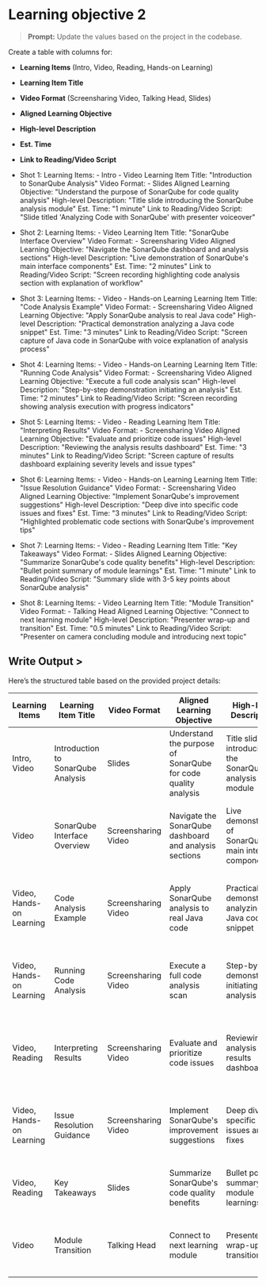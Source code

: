 # Learning objective 2

> **Prompt:** Update the values based on the project in the codebase.

Create a table with columns for:
- **Learning Items** (Intro, Video, Reading, Hands-on Learning)  
- **Learning Item Title**  
- **Video Format** (Screensharing Video, Talking Head, Slides)  
- **Aligned Learning Objective**  
- **High-level Description**  
- **Est. Time**  
- **Link to Reading/Video Script**  


- Shot 1:
    Learning Items: 
      - Intro
      - Video
    Learning Item Title: "Introduction to SonarQube Analysis"
    Video Format: 
      - Slides
    Aligned Learning Objective: "Understand the purpose of SonarQube for code quality analysis"
    High-level Description: "Title slide introducing the SonarQube analysis module"
    Est. Time: "1 minute"
    Link to Reading/Video Script: "Slide titled 'Analyzing Code with SonarQube' with presenter voiceover"

- Shot 2:
    Learning Items: 
      - Video
    Learning Item Title: "SonarQube Interface Overview"
    Video Format: 
      - Screensharing Video
    Aligned Learning Objective: "Navigate the SonarQube dashboard and analysis sections"
    High-level Description: "Live demonstration of SonarQube's main interface components"
    Est. Time: "2 minutes"
    Link to Reading/Video Script: "Screen recording highlighting code analysis section with explanation of workflow"

- Shot 3:
    Learning Items: 
      - Video
      - Hands-on Learning
    Learning Item Title: "Code Analysis Example"
    Video Format: 
      - Screensharing Video
    Aligned Learning Objective: "Apply SonarQube analysis to real Java code"
    High-level Description: "Practical demonstration analyzing a Java code snippet"
    Est. Time: "3 minutes"
    Link to Reading/Video Script: "Screen capture of Java code in SonarQube with voice explanation of analysis process"

- Shot 4:
    Learning Items: 
      - Video
      - Hands-on Learning
    Learning Item Title: "Running Code Analysis"
    Video Format: 
      - Screensharing Video
    Aligned Learning Objective: "Execute a full code analysis scan"
    High-level Description: "Step-by-step demonstration initiating an analysis"
    Est. Time: "2 minutes"
    Link to Reading/Video Script: "Screen recording showing analysis execution with progress indicators"

- Shot 5:
    Learning Items: 
      - Video
      - Reading
    Learning Item Title: "Interpreting Results"
    Video Format: 
      - Screensharing Video
    Aligned Learning Objective: "Evaluate and prioritize code issues"
    High-level Description: "Reviewing the analysis results dashboard"
    Est. Time: "3 minutes"
    Link to Reading/Video Script: "Screen capture of results dashboard explaining severity levels and issue types"

- Shot 6:
    Learning Items: 
      - Video
      - Hands-on Learning
    Learning Item Title: "Issue Resolution Guidance"
    Video Format: 
      - Screensharing Video
    Aligned Learning Objective: "Implement SonarQube's improvement suggestions"
    High-level Description: "Deep dive into specific code issues and fixes"
    Est. Time: "3 minutes"
    Link to Reading/Video Script: "Highlighted problematic code sections with SonarQube's improvement tips"

- Shot 7:
    Learning Items: 
      - Video
      - Reading
    Learning Item Title: "Key Takeaways"
    Video Format: 
      - Slides
    Aligned Learning Objective: "Summarize SonarQube's code quality benefits"
    High-level Description: "Bullet point summary of module learnings"
    Est. Time: "1 minute"
    Link to Reading/Video Script: "Summary slide with 3-5 key points about SonarQube analysis"

- Shot 8:
    Learning Items: 
      - Video
    Learning Item Title: "Module Transition"
    Video Format: 
      - Talking Head
    Aligned Learning Objective: "Connect to next learning module"
    High-level Description: "Presenter wrap-up and transition"
    Est. Time: "0.5 minutes"
    Link to Reading/Video Script: "Presenter on camera concluding module and introducing next topic"


## Write Output >

Here’s the structured table based on the provided project details:  

| **Learning Items**         | **Learning Item Title**           | **Video Format**       | **Aligned Learning Objective**                              | **High-level Description**                                | **Est. Time** | **Link to Reading/Video Script**                                                                 |
|----------------------------|-----------------------------------|------------------------|------------------------------------------------------------|----------------------------------------------------------|---------------|--------------------------------------------------------------------------------------------------|
| Intro, Video              | Introduction to SonarQube Analysis | Slides                 | Understand the purpose of SonarQube for code quality analysis | Title slide introducing the SonarQube analysis module    | 1 minute      | Slide titled 'Analyzing Code with SonarQube' with presenter voiceover                           |
| Video                     | SonarQube Interface Overview      | Screensharing Video    | Navigate the SonarQube dashboard and analysis sections      | Live demonstration of SonarQube's main interface components | 2 minutes     | Screen recording highlighting code analysis section with explanation of workflow                |
| Video, Hands-on Learning  | Code Analysis Example             | Screensharing Video    | Apply SonarQube analysis to real Java code                  | Practical demonstration analyzing a Java code snippet     | 3 minutes     | Screen capture of Java code in SonarQube with voice explanation of analysis process             |
| Video, Hands-on Learning  | Running Code Analysis             | Screensharing Video    | Execute a full code analysis scan                           | Step-by-step demonstration initiating an analysis         | 2 minutes     | Screen recording showing analysis execution with progress indicators                            |
| Video, Reading            | Interpreting Results              | Screensharing Video    | Evaluate and prioritize code issues                         | Reviewing the analysis results dashboard                  | 3 minutes     | Screen capture of results dashboard explaining severity levels and issue types                  |
| Video, Hands-on Learning  | Issue Resolution Guidance         | Screensharing Video    | Implement SonarQube's improvement suggestions               | Deep dive into specific code issues and fixes             | 3 minutes     | Highlighted problematic code sections with SonarQube's improvement tips                         |
| Video, Reading            | Key Takeaways                     | Slides                 | Summarize SonarQube's code quality benefits                 | Bullet point summary of module learnings                  | 1 minute      | Summary slide with 3-5 key points about SonarQube analysis                                      |
| Video                     | Module Transition                 | Talking Head           | Connect to next learning module                             | Presenter wrap-up and transition                          | 0.5 minutes   | Presenter on camera concluding module and introducing next topic                                |
